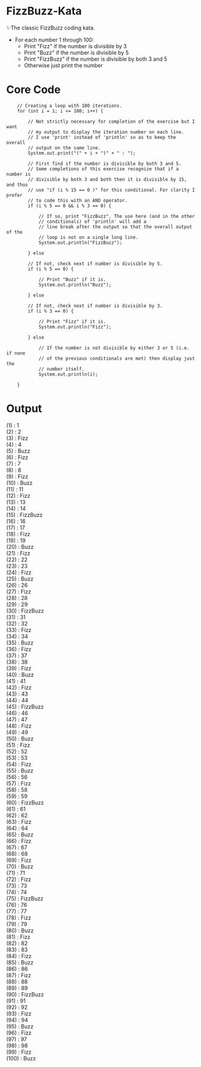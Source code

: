 # FizzBuzz-Kata
:sparkles:The classic FizzBuzz coding kata.

- For each number 1 through 100:
  - Print "Fizz" if the number is divisible by 3
  - Print "Buzz" if the number is divisible by 5
  - Print "FizzBuzz" if the number is divisible by both 3 and 5
  - Otherwise just print the number
  
# Core Code

		// Creating a loop with 100 iterations.
		for (int i = 1; i <= 100; i++) {

			// Not strictly necessary for completion of the exercise but I want
			// my output to display the iteration number on each line.
			// I use 'print' instead of 'println' so as to keep the overall
			// output on the same line.
			System.out.print("(" + i + ")" + " : ");

			// First find if the number is divisible by both 3 and 5.
			// Some completions of this exercise recognize that if a number is
			// divisible by both 3 and both then it is divisible by 15, and thus
			// use "if (i % 15 == 0 )" for this conditional. For clarity I prefer
			// to code this with an AND operator.
			if (i % 5 == 0 && i % 3 == 0) {

				// If so, print "FizzBuzz". The use here (and in the other
				// conditionals) of 'println' will add a
				// line break after the output so that the overall output of the
				// loop is not on a single long line.
				System.out.println("FizzBuzz");

			} else

			// If not, check next if number is divisible by 5.
			if (i % 5 == 0) {

				// Print "Buzz" if it is.
				System.out.println("Buzz");

			} else

			// If not, check next if number is divisible by 3.
			if (i % 3 == 0) {

				// Print "Fizz" if it is.
				System.out.println("Fizz");

			} else

				// If the number is not divisible by either 3 or 5 (i.e. if none
				// of the previous conditionals are met) then display just the
				// number itself.
				System.out.println(i);

		}

# Output

(1) : 1<br />
(2) : 2<br />
(3) : Fizz<br />
(4) : 4<br />
(5) : Buzz<br />
(6) : Fizz<br />
(7) : 7<br />
(8) : 8<br />
(9) : Fizz<br />
(10) : Buzz<br />
(11) : 11<br />
(12) : Fizz<br />
(13) : 13<br />
(14) : 14<br />
(15) : FizzBuzz<br />
(16) : 16<br />
(17) : 17<br />
(18) : Fizz<br />
(19) : 19<br />
(20) : Buzz<br />
(21) : Fizz<br />
(22) : 22<br />
(23) : 23<br />
(24) : Fizz<br />
(25) : Buzz<br />
(26) : 26<br />
(27) : Fizz<br />
(28) : 28<br />
(29) : 29<br />
(30) : FizzBuzz<br />
(31) : 31<br />
(32) : 32<br />
(33) : Fizz<br />
(34) : 34<br />
(35) : Buzz<br />
(36) : Fizz<br />
(37) : 37<br />
(38) : 38<br />
(39) : Fizz<br />
(40) : Buzz<br />
(41) : 41<br />
(42) : Fizz<br />
(43) : 43<br />
(44) : 44<br />
(45) : FizzBuzz<br />
(46) : 46<br />
(47) : 47<br />
(48) : Fizz<br />
(49) : 49<br />
(50) : Buzz<br />
(51) : Fizz<br />
(52) : 52<br />
(53) : 53<br />
(54) : Fizz<br />
(55) : Buzz<br />
(56) : 56<br />
(57) : Fizz<br />
(58) : 58<br />
(59) : 59<br />
(60) : FizzBuzz<br />
(61) : 61<br />
(62) : 62<br />
(63) : Fizz<br />
(64) : 64<br />
(65) : Buzz<br />
(66) : Fizz<br />
(67) : 67<br />
(68) : 68<br />
(69) : Fizz<br />
(70) : Buzz<br />
(71) : 71<br />
(72) : Fizz<br />
(73) : 73<br />
(74) : 74<br />
(75) : FizzBuzz<br />
(76) : 76<br />
(77) : 77<br />
(78) : Fizz<br />
(79) : 79<br />
(80) : Buzz<br />
(81) : Fizz<br />
(82) : 82<br />
(83) : 83<br />
(84) : Fizz<br />
(85) : Buzz<br />
(86) : 86<br />
(87) : Fizz<br />
(88) : 88<br />
(89) : 89<br />
(90) : FizzBuzz<br />
(91) : 91<br />
(92) : 92<br />
(93) : Fizz<br />
(94) : 94<br />
(95) : Buzz<br />
(96) : Fizz<br />
(97) : 97<br />
(98) : 98<br />
(99) : Fizz<br />
(100) : Buzz<br />
